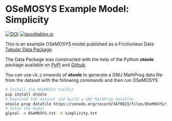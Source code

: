 # OSeMOSYS Example Model: Simplicity

[![DOI](https://zenodo.org/badge/214192147.svg)](https://zenodo.org/badge/latestdoi/214192147)
[![goodtables.io](https://goodtables.io/badge/github/OSeMOSYS/simplicity.svg)](https://goodtables.io/github/OSeMOSYS/simplicity)

This is an example OSeMOSYS model published as a Frictionless Data [Tabular Data Package](https://frictionlessdata.io/specs/tabular-data-package/).

The Data Package was constructed with the help of the Python **otoole** package available on [PyPI](https://pypi.org/project/otoole/) and [Github](https://github.com/OSeMOSYS/otoole).

You can use `v0.2` onwards of **otoole** to generate a GNU MathProg data file from the dataset with the following commands and then run OSeMOSYS

```bash
# Install the OSeMOSYS toolkit
pip install otoole
# Download the dataset and build a GNU MathProg datafile
otoole prep datafile https://zenodo.org/record/3479823/files/OSeMOSYS/simplicity-v0.1a0.zip ./simplicity.txt
# Solve the model
glpsol -m OSeMOSYS.txt -d simplicity.txt
```